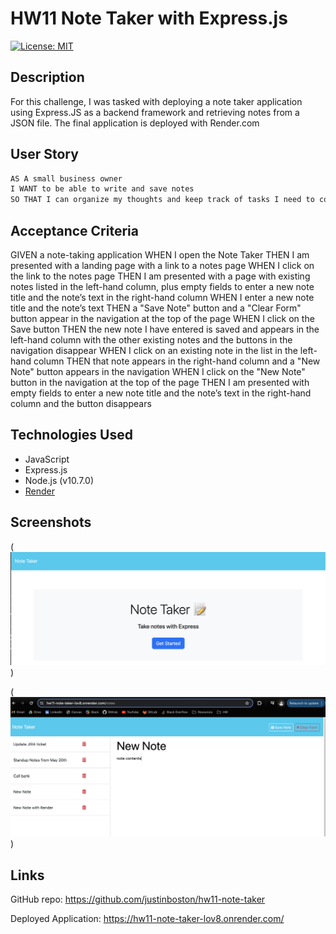 # HW11 Note Taker with Express.js

[![License: MIT](https://img.shields.io/badge/License-MIT-yellow.svg)](https://opensource.org/licenses/MIT)

## Description

For this challenge, I was tasked with deploying a note taker application using Express.JS as a backend framework and retrieving notes from a JSON file. The final application is deployed with Render.com

## User Story

```md
AS A small business owner
I WANT to be able to write and save notes
SO THAT I can organize my thoughts and keep track of tasks I need to complete
```

## Acceptance Criteria

GIVEN a note-taking application
WHEN I open the Note Taker
THEN I am presented with a landing page with a link to a notes page
WHEN I click on the link to the notes page
THEN I am presented with a page with existing notes listed in the left-hand column, plus empty fields to enter a new note title and the note’s text in the right-hand column
WHEN I enter a new note title and the note’s text
THEN a "Save Note" button and a "Clear Form" button appear in the navigation at the top of the page
WHEN I click on the Save button
THEN the new note I have entered is saved and appears in the left-hand column with the other existing notes and the buttons in the navigation disappear
WHEN I click on an existing note in the list in the left-hand column
THEN that note appears in the right-hand column and a "New Note" button appears in the navigation
WHEN I click on the "New Note" button in the navigation at the top of the page
THEN I am presented with empty fields to enter a new note title and the note’s text in the right-hand column and the button disappears

## Technologies Used

<ul>
<li>JavaScript</li>
<li>Express.js</li>
<li>Node.js (v10.7.0)</li>
<li><a href="https://render.com/">Render</a></li>
</ul>

## Screenshots

(![screenshots/screenshot1-hp.png](https://github.com/justinboston/hw11-note-taker/blob/main/screenshots/screenshot1-hp.png))

(![screenshots/screenshot2-notes.png](https://github.com/justinboston/hw11-note-taker/blob/main/screenshots/screenshot2-notes.png))

## Links

GitHub repo: https://github.com/justinboston/hw11-note-taker

Deployed Application: https://hw11-note-taker-lov8.onrender.com/


